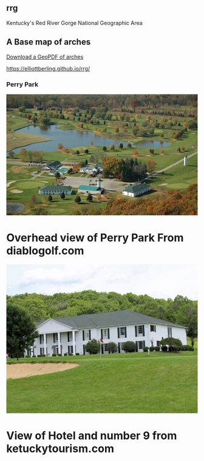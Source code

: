 ## rrg
Kentucky's Red River Gorge National Geographic Area
## A Base map of arches

[Download a GeoPDF of arches](basemap/rrg.pdf)
 
 https://elliottberling.github.io/rrg/

### Perry Park

![Perry Park Photo 1](Perry/PerryParkPicture.jpg)
# Overhead view of Perry Park From diablogolf.com

![Perry Park Photo 2](Perry/0-pp.jpg)
# View of Hotel and number 9 from ketuckytourism.com